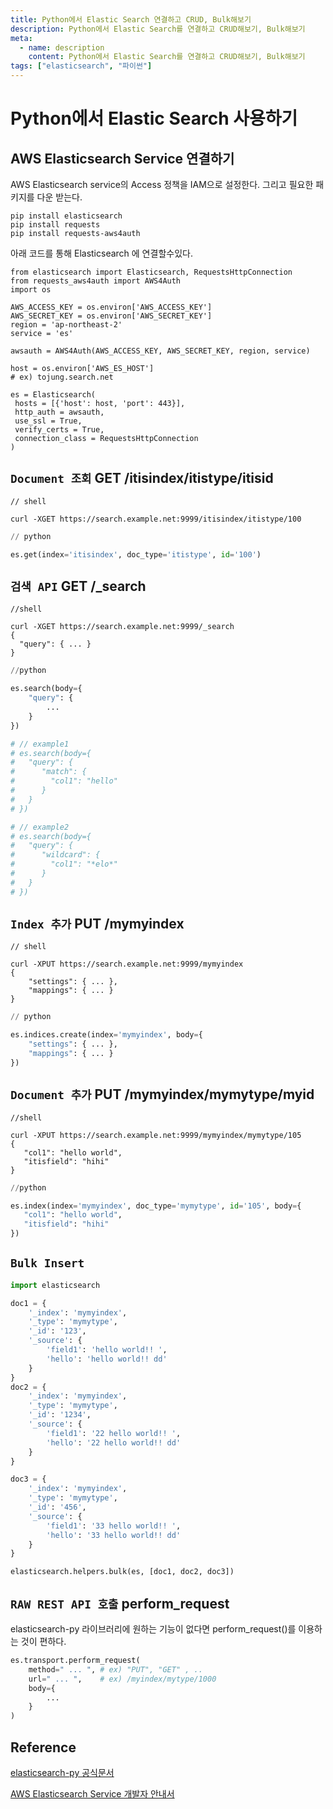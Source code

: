 ```yaml
---
title: Python에서 Elastic Search 연결하고 CRUD, Bulk해보기
description: Python에서 Elastic Search를 연결하고 CRUD해보기, Bulk해보기
meta:
  - name: description
    content: Python에서 Elastic Search를 연결하고 CRUD해보기, Bulk해보기
tags: ["elasticsearch", "파이썬"]
---
```

# Python에서 Elastic Search 사용하기

## AWS Elasticsearch Service 연결하기

AWS Elasticsearch service의 Access 정책을 IAM으로 설정한다. 그리고 필요한 패키지를 다운 받는다.

```
pip install elasticsearch
pip install requests
pip install requests-aws4auth
```

아래 코드를 통해 Elasticsearch 에 연결할수있다.

```
from elasticsearch import Elasticsearch, RequestsHttpConnection
from requests_aws4auth import AWS4Auth
import os

AWS_ACCESS_KEY = os.environ['AWS_ACCESS_KEY']
AWS_SECRET_KEY = os.environ['AWS_SECRET_KEY']
region = 'ap-northeast-2'
service = 'es'

awsauth = AWS4Auth(AWS_ACCESS_KEY, AWS_SECRET_KEY, region, service)

host = os.environ['AWS_ES_HOST']
# ex) tojung.search.net

es = Elasticsearch(
 hosts = [{'host': host, 'port': 443}],
 http_auth = awsauth,
 use_ssl = True,
 verify_certs = True,
 connection_class = RequestsHttpConnection
)
```

## `Document 조회` GET /itisindex/itistype/itisid

```shell
// shell

curl -XGET https://search.example.net:9999/itisindex/itistype/100
```

```python
// python

es.get(index='itisindex', doc_type='itistype', id='100')
```

## `검색 API` GET /_search

```shell
//shell

curl -XGET https://search.example.net:9999/_search
{
  "query": { ... }
}
```

```python
//python

es.search(body={
    "query": {
        ...
    }
})

# // example1
# es.search(body={
#   "query": {
#      "match": {
#        "col1": "hello"
#      }
#   }
# })

# // example2
# es.search(body={
#   "query": {
#      "wildcard": {
#        "col1": "*elo*"
#      }
#   }
# })
```

## `Index 추가` PUT /mymyindex
```shell
// shell

curl -XPUT https://search.example.net:9999/mymyindex
{
    "settings": { ... },
    "mappings": { ... }
}
```
```python
// python

es.indices.create(index='mymyindex', body={
    "settings": { ... },
    "mappings": { ... }
})
```
## `Document 추가` PUT /mymyindex/mymytype/myid
```shell
//shell

curl -XPUT https://search.example.net:9999/mymyindex/mymytype/105
{
   "col1": "hello world",
   "itisfield": "hihi"
}
```

```python
//python

es.index(index='mymyindex', doc_type='mymytype', id='105', body={
   "col1": "hello world",
   "itisfield": "hihi"
})
```

## `Bulk Insert`

```python
import elasticsearch

doc1 = {
    '_index': 'mymyindex',
    '_type': 'mymytype',
    '_id': '123',
    '_source': {
        'field1': 'hello world!! ',
        'hello': 'hello world!! dd'
    }
}
doc2 = {
    '_index': 'mymyindex',
    '_type': 'mymytype',
    '_id': '1234',
    '_source': {
        'field1': '22 hello world!! ',
        'hello': '22 hello world!! dd'
    }
}

doc3 = {
    '_index': 'mymyindex',
    '_type': 'mymytype',
    '_id': '456',
    '_source': {
        'field1': '33 hello world!! ',
        'hello': '33 hello world!! dd'
    }
}

elasticsearch.helpers.bulk(es, [doc1, doc2, doc3])
```

## `RAW REST API 호출` perform_request

elasticsearch-py 라이브러리에 원하는 기능이 없다면 perform_request()를 이용하는 것이 편하다.

```python
es.transport.perform_request(
    method=" ... ", # ex) "PUT", "GET" , ..
    url=" ... ",    # ex) /myindex/mytype/1000
    body={
        ...
    }
)
```

## Reference

[elasticsearch-py 공식문서](https://elasticsearch-py.readthedocs.io/en/master/api.html#elasticsearch)

[AWS Elasticsearch Service 개발자 안내서](https://docs.aws.amazon.com/ko_kr/elasticsearch-service/latest/developerguide/es-indexing-programmatic.html)




